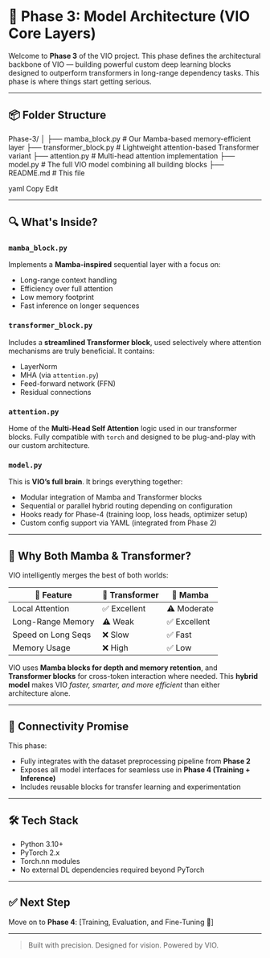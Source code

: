 # 🚀 Phase 3: Model Architecture (VIO Core Layers)

Welcome to **Phase 3** of the VIO project. This phase defines the architectural backbone of VIO — building powerful custom deep learning blocks designed to outperform transformers in long-range dependency tasks. This phase is where things start getting serious.

---

## 📦 Folder Structure

Phase-3/
│
├── mamba_block.py # Our Mamba-based memory-efficient layer
├── transformer_block.py # Lightweight attention-based Transformer variant
├── attention.py # Multi-head attention implementation
├── model.py # The full VIO model combining all building blocks
├── README.md # This file

yaml
Copy
Edit

---

## 🔍 What's Inside?

### `mamba_block.py`
Implements a **Mamba-inspired** sequential layer with a focus on:
- Long-range context handling
- Efficiency over full attention
- Low memory footprint
- Fast inference on longer sequences

### `transformer_block.py`
Includes a **streamlined Transformer block**, used selectively where attention mechanisms are truly beneficial. It contains:
- LayerNorm
- MHA (via `attention.py`)
- Feed-forward network (FFN)
- Residual connections

### `attention.py`
Home of the **Multi-Head Self Attention** logic used in our transformer blocks. Fully compatible with `torch` and designed to be plug-and-play with our custom architecture.

### `model.py`
This is **VIO’s full brain**. It brings everything together:
- Modular integration of Mamba and Transformer blocks
- Sequential or parallel hybrid routing depending on configuration
- Hooks ready for Phase-4 (training loop, loss heads, optimizer setup)
- Custom config support via YAML (integrated from Phase 2)

---

## 🧠 Why Both Mamba & Transformer?

VIO intelligently merges the best of both worlds:

| 🔸 Feature | 🔹 Transformer | 🔹 Mamba |
|-----------|----------------|----------|
| Local Attention | ✅ Excellent | ⚠️ Moderate |
| Long-Range Memory | ⚠️ Weak | ✅ Excellent |
| Speed on Long Seqs | ❌ Slow | ✅ Fast |
| Memory Usage | ❌ High | ✅ Low |

VIO uses **Mamba blocks for depth and memory retention**, and **Transformer blocks** for cross-token interaction where needed. This **hybrid model** makes VIO *faster, smarter, and more efficient* than either architecture alone.

---

## 🔗 Connectivity Promise

This phase:
- Fully integrates with the dataset preprocessing pipeline from **Phase 2**
- Exposes all model interfaces for seamless use in **Phase 4 (Training + Inference)**
- Includes reusable blocks for transfer learning and experimentation

---

## 🛠️ Tech Stack

- Python 3.10+
- PyTorch 2.x
- Torch.nn modules
- No external DL dependencies required beyond PyTorch

---

## ✅ Next Step

Move on to **Phase 4**: [Training, Evaluation, and Fine-Tuning 🚦]

---

> Built with precision. Designed for vision. Powered by VIO.